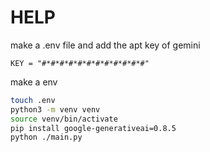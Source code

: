 # HELP

make a .env file and add the apt key of gemini

``` env
KEY = "#*#*#*#*#*#*#*#*#*#*#*#"
```

make a env

``` sh
touch .env
python3 -m venv venv
source venv/bin/activate
pip install google-generativeai=0.8.5
python ./main.py
```
